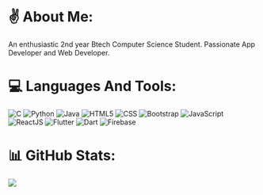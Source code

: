  # ✌️ About Me:
An enthusiastic 2nd year Btech Computer Science Student. Passionate App Developer and Web Developer.
# 💻 Languages And Tools:
![C](https://img.shields.io/badge/c-%2300599C.svg?style=for-the-badge&logo=c&logoColor=white) ![Python](https://img.shields.io/badge/python-3670A0?style=for-the-badge&logo=python&logoColor=ffdd54) ![Java](https://img.shields.io/badge/java-%23ED8B00.svg?style=for-the-badge&logo=java&logoColor=white) ![HTML5](https://img.shields.io/badge/html5-%23E34F26.svg?style=for-the-badge&logo=html5&logoColor=white) ![CSS](https://img.shields.io/badge/CSS-%231572B6.svg?style=for-the-badge&logo=css3&logoColor=white) ![Bootstrap](https://img.shields.io/badge/Bootstrap-%23563D7C.svg?style=for-the-badge&logo=bootstrap&logoColor=white) ![JavaScript](https://img.shields.io/badge/JavaScript-%23323330.svg?style=for-the-badge&logo=javascript&logoColor=%23F7DF1E) ![ReactJS](https://img.shields.io/badge/React-%2320232A.svg?style=for-the-badge&logo=react&logoColor=%2361DAFB) ![Flutter](https://img.shields.io/badge/Flutter-%2302569B.svg?style=for-the-badge&logo=flutter&logoColor=white ) ![Dart](https://img.shields.io/badge/Dart-%230175C2.svg?style=for-the-badge&logo=dart&logoColor=white ) ![Firebase](https://img.shields.io/badge/Firebase-%23039BE5.svg?style=for-the-badge&logo=firebase)
# 📊 GitHub Stats:

![](https://github-readme-streak-stats.herokuapp.com/?user=nidhin29&theme=dark&hide_border=false)<br/>
